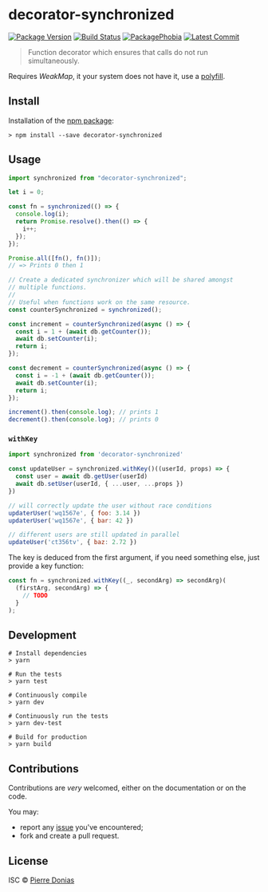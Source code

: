 # decorator-synchronized

[![Package Version](https://badgen.net/npm/v/decorator-synchronized)](https://npmjs.org/package/decorator-synchronized) [![Build Status](https://travis-ci.org/JsCommunity/decorator-synchronized.png?branch=master)](https://travis-ci.org/JsCommunity/decorator-synchronized) [![PackagePhobia](https://badgen.net/packagephobia/install/decorator-synchronized)](https://packagephobia.now.sh/result?p=decorator-synchronized) [![Latest Commit](https://badgen.net/github/last-commit/JsCommunity/decorator-synchronized)](https://github.com/JsCommunity/decorator-synchronized/commits/master)

> Function decorator which ensures that calls do not run simultaneously.

Requires _WeakMap_, it your system does not have it, use a [polyfill](https://github.com/medikoo/es6-weak-map).

## Install

Installation of the [npm package](https://npmjs.org/package/decorator-synchronized):

```
> npm install --save decorator-synchronized
```

## Usage

```js
import synchronized from "decorator-synchronized";

let i = 0;

const fn = synchronized(() => {
  console.log(i);
  return Promise.resolve().then(() => {
    i++;
  });
});

Promise.all([fn(), fn()]);
// => Prints 0 then 1

// Create a dedicated synchronizer which will be shared amongst
// multiple functions.
//
// Useful when functions work on the same resource.
const counterSynchronized = synchronized();

const increment = counterSynchronized(async () => {
  const i = 1 + (await db.getCounter());
  await db.setCounter(i);
  return i;
});

const decrement = counterSynchronized(async () => {
  const i = -1 + (await db.getCounter());
  await db.setCounter(i);
  return i;
});

increment().then(console.log); // prints 1
decrement().then(console.log); // prints 0
```

### `withKey`

```js
import synchronized from 'decorator-synchronized'

const updateUser = synchronized.withKey()((userId, props) => {
  const user = await db.getUser(userId)
  await db.setUser(userId, { ...user, ...props })
})

// will correctly update the user without race conditions
updaterUser('wq1567e', { foo: 3.14 })
updaterUser('wq1567e', { bar: 42 })

// different users are still updated in parallel
updateUser('ct356tv', { baz: 2.72 })
```

The key is deduced from the first argument, if you need something
else, just provide a key function:

```js
const fn = synchronized.withKey((_, secondArg) => secondArg)(
  (firstArg, secondArg) => {
    // TODO
  }
);
```

## Development

```
# Install dependencies
> yarn

# Run the tests
> yarn test

# Continuously compile
> yarn dev

# Continuously run the tests
> yarn dev-test

# Build for production
> yarn build
```

## Contributions

Contributions are _very_ welcomed, either on the documentation or on
the code.

You may:

- report any [issue](https://github.com/JsCommunity/decorator-synchronized/issues)
  you've encountered;
- fork and create a pull request.

## License

ISC © [Pierre Donias](https://github.com/pdonias)
